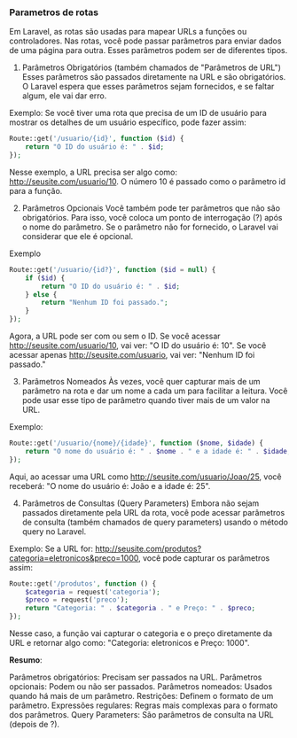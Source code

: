 ### Parametros de rotas

Em Laravel, as rotas são usadas para mapear URLs a funções ou controladores. Nas rotas, você pode passar parâmetros para enviar dados de uma página para outra. Esses parâmetros podem ser de diferentes tipos.

1. Parâmetros Obrigatórios (também chamados de "Parâmetros de URL")
Esses parâmetros são passados diretamente na URL e são obrigatórios. O Laravel espera que esses parâmetros sejam fornecidos, e se faltar algum, ele vai dar erro.

Exemplo:
Se você tiver uma rota que precisa de um ID de usuário para mostrar os detalhes de um usuário específico, pode fazer assim:

```php
Route::get('/usuario/{id}', function ($id) {
    return "O ID do usuário é: " . $id;
});
```

Nesse exemplo, a URL precisa ser algo como: http://seusite.com/usuario/10. O número 10 é passado como o parâmetro id para a função.

2. Parâmetros Opcionais
Você também pode ter parâmetros que não são obrigatórios. Para isso, você coloca um ponto de interrogação (?) após o nome do parâmetro. Se o parâmetro não for fornecido, o Laravel vai considerar que ele é opcional.

Exemplo

```php
Route::get('/usuario/{id?}', function ($id = null) {
    if ($id) {
        return "O ID do usuário é: " . $id;
    } else {
        return "Nenhum ID foi passado.";
    }
});
```

Agora, a URL pode ser com ou sem o ID. Se você acessar http://seusite.com/usuario/10, vai ver: "O ID do usuário é: 10". Se você acessar apenas http://seusite.com/usuario, vai ver: "Nenhum ID foi passado."

3. Parâmetros Nomeados
Às vezes, você quer capturar mais de um parâmetro na rota e dar um nome a cada um para facilitar a leitura. Você pode usar esse tipo de parâmetro quando tiver mais de um valor na URL.

Exemplo:

```php
Route::get('/usuario/{nome}/{idade}', function ($nome, $idade) {
    return "O nome do usuário é: " . $nome . " e a idade é: " . $idade;
});
```
Aqui, ao acessar uma URL como http://seusite.com/usuario/Joao/25, você receberá: "O nome do usuário é: João e a idade é: 25".

4. Parâmetros de Consultas (Query Parameters)
Embora não sejam passados diretamente pela URL da rota, você pode acessar parâmetros de consulta (também chamados de query parameters) usando o método query no Laravel.

Exemplo:
Se a URL for: http://seusite.com/produtos?categoria=eletronicos&preco=1000, você pode capturar os parâmetros assim:

```php
Route::get('/produtos', function () {
    $categoria = request('categoria');
    $preco = request('preco');
    return "Categoria: " . $categoria . " e Preço: " . $preco;
});
```

Nesse caso, a função vai capturar o categoria e o preço diretamente da URL e retornar algo como: "Categoria: eletronicos e Preço: 1000".

**Resumo**:

Parâmetros obrigatórios: Precisam ser passados na URL.
Parâmetros opcionais: Podem ou não ser passados.
Parâmetros nomeados: Usados quando há mais de um parâmetro.
Restrições: Definem o formato de um parâmetro.
Expressões regulares: Regras mais complexas para o formato dos parâmetros.
Query Parameters: São parâmetros de consulta na URL (depois de ?).